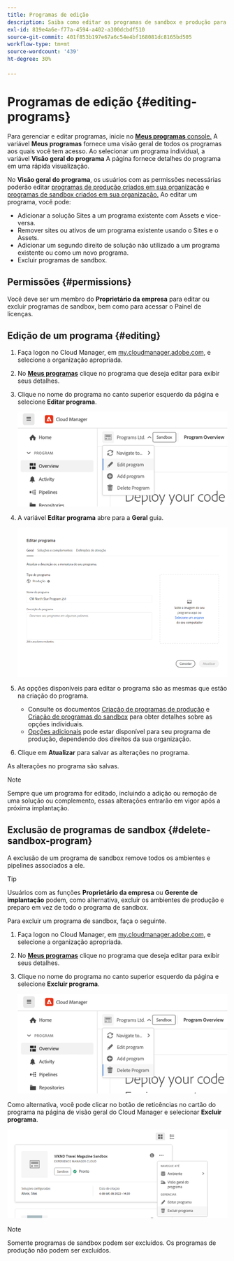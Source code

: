 ```yaml
---
title: Programas de edição
description: Saiba como editar os programas de sandbox e produção para ajustar as opções depois de criá-las.
exl-id: 819e4a6e-f77a-4594-a402-a300dcbdf510
source-git-commit: 401f853b197e67a6c54e4bf168081dc8165bd505
workflow-type: tm+mt
source-wordcount: '439'
ht-degree: 30%

---
```



# Programas de edição {#editing-programs}

Para gerenciar e editar programas, inicie no [**Meus programas** console.](/help/implementing/cloud-manager/navigation.md) A variável **Meus programas** fornece uma visão geral de todos os programas aos quais você tem acesso. Ao selecionar um programa individual, a variável **Visão geral do programa** A página fornece detalhes do programa em uma rápida visualização.

No **Visão geral do programa**, os usuários com as permissões necessárias poderão editar [programas de produção criados em sua organização](creating-production-programs.md) e [programas de sandbox criados em sua organização.](creating-sandbox-programs.md) Ao editar um programa, você pode:

* Adicionar a solução Sites a um programa existente com Assets e vice-versa.
* Remover sites ou ativos de um programa existente usando o Sites e o Assets.
* Adicionar um segundo direito de solução não utilizado a um programa existente ou como um novo programa.
* Excluir programas de sandbox.

## Permissões {#permissions}

Você deve ser um membro do **Proprietário da empresa** para editar ou excluir programas de sandbox, bem como para acessar o Painel de licenças.

## Edição de um programa {#editing}

1. Faça logon no Cloud Manager, em [my.cloudmanager.adobe.com](https://my.cloudmanager.adobe.com/), e selecione a organização apropriada.

1. No **[Meus programas](#my-programs)** clique no programa que deseja editar para exibir seus detalhes.

1. Clique no nome do programa no canto superior esquerdo da página e selecione **Editar programa**.

   ![Opção Editar programa](assets/edit-program-overview.png)

1. A variável **Editar programa** abre para a **Geral** guia.

   ![Guia Geral](assets/edit-program-prod1.png)

1. As opções disponíveis para editar o programa são as mesmas que estão na criação do programa.
   * Consulte os documentos [Criação de programas de produção](/help/implementing/cloud-manager/getting-access-to-aem-in-cloud/creating-production-programs.md) e [Criação de programas do sandbox](/help/implementing/cloud-manager/getting-access-to-aem-in-cloud/creating-sandbox-programs.md) para obter detalhes sobre as opções individuais.
   * [Opções adicionais](/help/implementing/cloud-manager/getting-access-to-aem-in-cloud/creating-production-programs.md#options) pode estar disponível para seu programa de produção, dependendo dos direitos da sua organização.

1. Clique em **Atualizar** para salvar as alterações no programa.

As alterações no programa são salvas.

>[!NOTE]
>
>Sempre que um programa for editado, incluindo a adição ou remoção de uma solução ou complemento, essas alterações entrarão em vigor após a próxima implantação.

## Exclusão de programas de sandbox {#delete-sandbox-program}

A exclusão de um programa de sandbox remove todos os ambientes e pipelines associados a ele.

>[!TIP]
>
>Usuários com as funções **Proprietário da empresa** ou **Gerente de implantação** podem, como alternativa, excluir os ambientes de produção e preparo em vez de todo o programa de sandbox.

Para excluir um programa de sandbox, faça o seguinte.

1. Faça logon no Cloud Manager, em [my.cloudmanager.adobe.com](https://my.cloudmanager.adobe.com/), e selecione a organização apropriada.

1. No **[Meus programas](#my-programs)** clique no programa que deseja editar para exibir seus detalhes.

1. Clique no nome do programa no canto superior esquerdo da página e selecione **Excluir programa**.

   ![Opção Excluir programa](assets/delete-sandbox1.png)

Como alternativa, você pode clicar no botão de reticências no cartão do programa na página de visão geral do Cloud Manager e selecionar **Excluir programa**.

![Excluir sandbox do cartão de programa](assets/delete-sandbox2.png)

>[!NOTE]
>
>Somente programas de sandbox podem ser excluídos. Os programas de produção não podem ser excluídos.
